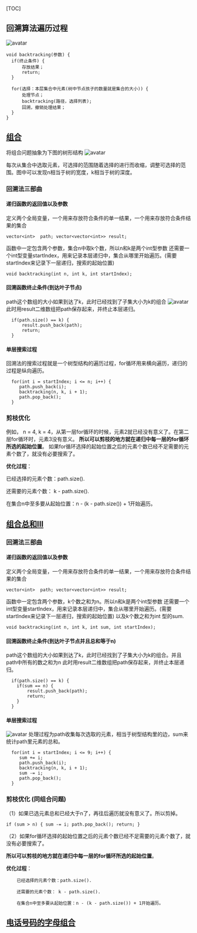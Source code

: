 [TOC]

## 回溯算法遍历过程
![avatar](https://code-thinking-1253855093.file.myqcloud.com/pics/20210130173631174.png)
```
void backtracking(参数) {
  if(终止条件) {
      存放结果；
      return;
  }

  for(选择：本层集合中元素(树中节点孩子的数量就是集合的大小)) {
      处理节点；
      backtracking(路径，选择列表);
      回溯，撤销处理结果；
  }
}
```
## [组合](https://leetcode.cn/problems/combinations/description/)

将组合问题抽象为下图的树形结构
![avatar](https://code-thinking-1253855093.file.myqcloud.com/pics/20201123195223940.png)

每次从集合中选取元素，可选择的范围随着选择的进行而收缩，调整可选择的范围。图中可以发现n相当于树的宽度，k相当于树的深度。

### 回溯法三部曲
#### 递归函数的返回值以及参数
定义两个全局变量，一个用来存放符合条件的单一结果，一个用来存放符合条件结果的集合

``
  vector<int>  path;
  vector<vector<int>> result;
``

函数中一定包含两个参数，集合n中取k个数，所以n和k是两个int型参数
还需要一个int型变量startIndex，用来记录本层递归中，集合从哪里开始遍历。(需要startIndex来记录下一层递归，搜索的起始位置)

``
  void backtracking(int n, int k, int startIndex);
``
#### 回溯函数终止条件(到达叶子节点)
path这个数组的大小如果到达了k，此时已经找到了子集大小为k的组合
![avatar](https://code-thinking-1253855093.file.myqcloud.com/pics/20201123195407907.png)
此时用result二维数组把path保存起来，并终止本层递归。

```
  if(path.size() == k) {
      result.push_back(path);
      return;
  }
```

#### 单层搜索过程
回溯法的搜索过程就是一个树型结构的遍历过程，for循环用来横向遍历，递归的过程是纵向遍历。

```
  for(int i = startIndex; i <= n; i++) {
     path.push_back(i);
     backtracking(n, k, i + 1);
     path.pop_back();
  }
```

### 剪枝优化
例如， n = 4, k = 4，从第一层for循环的时候，元素2就已经没有意义了。在第二层for循环时，元素3没有意义。
__所以可以剪枝的地方就在递归中每一层的for循环所选的起始位置__。
如果for循环选择的起始位置之后的元素个数已经不足需要的元素个数了，就没有必要搜索了。

__优化过程__：

  已经选择的元素个数：path.size().
  
  还需要的元素个数： k - path.size().
  
  在集合n中至多要从起始位置：n - (k - path.size()) + 1开始遍历。


## [组合总和III](https://leetcode.cn/problems/combination-sum-iii/)

### 回溯法三部曲
#### 递归函数的返回值以及参数
定义两个全局变量，一个用来存放符合条件的单一结果，一个用来存放符合条件结果的集合

``
  vector<int>  path;
  vector<vector<int>> result;
``

函数中一定包含两个参数，k个数之和为n。所以n和k是两个int型参数
还需要一个int型变量startIndex，用来记录本层递归中，集合从哪里开始遍历。(需要startIndex来记录下一层递归，搜索的起始位置) 以及k个数之和为int 型的sum.

``
  void backtracking(int n, int k, int sum, int startIndex);
``
#### 回溯函数终止条件(到达叶子节点并且总和等于n)
path这个数组的大小如果到达了k，此时已经找到了子集大小为k的组合。并且path中所有的数之和为n
此时用result二维数组把path保存起来，并终止本层递归。

```
  if(path.size() == k) {
    if(sum == n) {
        result.push_back(path);
        return;
    }
  }
```

#### 单层搜索过程
![avatar](https://code-thinking-1253855093.file.myqcloud.com/pics/20201123195717975-20230310113546003.png)
处理过程为path收集每次选取的元素，相当于树型结构里的边，sum来统计path里元素的总和。

```
  for(int i = startIndex; i <= 9; i++) {
     sum += i;
     path.push_back(i);
     backtracking(n, k, i + 1);
     sum -= i;
     path.pop_back();
  }
```

### 剪枝优化 (同组合问题)

（1）如果已选元素总和已经大于n了，再往后遍历就没有意义了。所以剪掉。
  
  ``
    if (sum > n) {
       sum -= i;
       path.pop_back();
       return;
    }
  ``

（2）如果for循环选择的起始位置之后的元素个数已经不足需要的元素个数了，就没有必要搜索了。

   __所以可以剪枝的地方就在递归中每一层的for循环所选的起始位置__。

  __优化过程__：
      
        已经选择的元素个数：path.size().
        
        还需要的元素个数： k - path.size().
        
        在集合n中至多要从起始位置：n - (k - path.size()) + 1开始遍历。


## [电话号码的字母组合](https://leetcode.cn/problems/letter-combinations-of-a-phone-number/)

